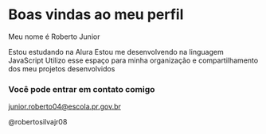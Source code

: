 # Boas vindas ao meu perfil

Meu nome é Roberto Junior

Estou estudando na Alura
Estou me desenvolvendo na linguagem JavaScript
Utilizo esse espaço para minha organização e compartilhamento dos meu projetos desenvolvidos

### Você pode entrar em contato comigo
junior.roberto04@escola.pr.gov.br

@robertosilvajr08 
